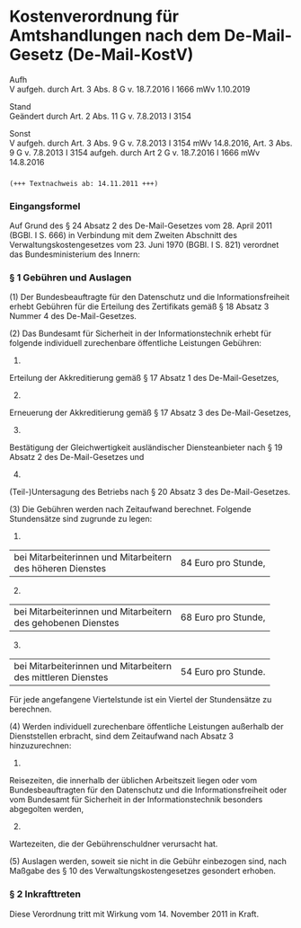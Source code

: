 Kostenverordnung für Amtshandlungen nach dem De-Mail-Gesetz (De-Mail-KostV)
===========================================================================

Aufh  
V aufgeh. durch Art. 3 Abs. 8 G v. 18.7.2016 I 1666 mWv 1.10.2019

Stand  
Geändert durch Art. 2 Abs. 11 G v. 7.8.2013 I 3154

Sonst  
V aufgeh. durch Art. 3 Abs. 9 G v. 7.8.2013 I 3154 mWv 14.8.2016, Art. 3 Abs. 9 G v. 7.8.2013 I 3154 aufgeh. durch Art 2 G v. 18.7.2016 I 1666 mWv 14.8.2016

### 

```
(+++ Textnachweis ab: 14.11.2011 +++)
```

### Eingangsformel

Auf Grund des § 24 Absatz 2 des De-Mail-Gesetzes vom 28. April 2011 (BGBl. I S. 666) in Verbindung mit dem Zweiten Abschnitt des Verwaltungskostengesetzes vom 23. Juni 1970 (BGBl. I S. 821) verordnet das Bundesministerium des Innern:

### § 1 Gebühren und Auslagen

(1) Der Bundesbeauftragte für den Datenschutz und die Informationsfreiheit erhebt Gebühren für die Erteilung des Zertifikats gemäß § 18 Absatz 3 Nummer 4 des De-Mail-Gesetzes.

(2) Das Bundesamt für Sicherheit in der Informationstechnik erhebt für folgende individuell zurechenbare öffentliche Leistungen Gebühren:

1.  
Erteilung der Akkreditierung gemäß § 17 Absatz 1 des De-Mail-Gesetzes,

2.  
Erneuerung der Akkreditierung gemäß § 17 Absatz 3 des De-Mail-Gesetzes,

3.  
Bestätigung der Gleichwertigkeit ausländischer Diensteanbieter nach § 19 Absatz 2 des De-Mail-Gesetzes und

4.  
(Teil-)Untersagung des Betriebs nach § 20 Absatz 3 des De-Mail-Gesetzes.

(3) Die Gebühren werden nach Zeitaufwand berechnet. Folgende Stundensätze sind zugrunde zu legen:

1.  
<table>
<tbody>
<tr class="odd">
<td>bei Mitarbeiterinnen und Mitarbeitern<br />
des höheren Dienstes</td>
<td>84 Euro pro Stunde,</td>
</tr>
</tbody>
</table>

2.  
<table>
<tbody>
<tr class="odd">
<td>bei Mitarbeiterinnen und Mitarbeitern<br />
des gehobenen Dienstes</td>
<td>68 Euro pro Stunde,</td>
</tr>
</tbody>
</table>

3.  
<table>
<tbody>
<tr class="odd">
<td>bei Mitarbeiterinnen und Mitarbeitern<br />
des mittleren Dienstes</td>
<td>54 Euro pro Stunde.</td>
</tr>
</tbody>
</table>

Für jede angefangene Viertelstunde ist ein Viertel der Stundensätze zu berechnen.

(4) Werden individuell zurechenbare öffentliche Leistungen außerhalb der Dienststellen erbracht, sind dem Zeitaufwand nach Absatz 3 hinzuzurechnen:

1.  
Reisezeiten, die innerhalb der üblichen Arbeitszeit liegen oder vom Bundesbeauftragten für den Datenschutz und die Informationsfreiheit oder vom Bundesamt für Sicherheit in der Informationstechnik besonders abgegolten werden,

2.  
Wartezeiten, die der Gebührenschuldner verursacht hat.

(5) Auslagen werden, soweit sie nicht in die Gebühr einbezogen sind, nach Maßgabe des § 10 des Verwaltungskostengesetzes gesondert erhoben.

### § 2 Inkrafttreten

Diese Verordnung tritt mit Wirkung vom 14. November 2011 in Kraft.
